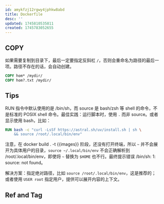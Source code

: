 ```yaml
---
id: amykfzj12rgwy4jphkw8abd
title: Dockerfile
desc: ''
updated: 1745810535811
created: 1745783052655
---
```


## COPY

如果需要复制到目录下，最后一定要指定反斜杠 `/`，否则会重命名为路径的最后一项。路径不存在的话，会自动创建。

```Dockerfile
COPY hom* /mydir/
COPY hom?.txt /mydir/
```

## Tips

RUN 指令中默认使用的是 /bin/sh，而 source 是 bash/zsh 等 shell 的命令，不是标准的 POSIX shell 命令。最佳实践：运行脚本时，使用 `.` 而非 source。或者显示使用 bash，比如：

```Dockerfile
RUN bash -c "curl -LsSf https://astral.sh/uv/install.sh | sh \
    && source /root/.local/bin/env"
```

注意，在 docker build . -t {{images}} 阶段，还没有打开终端，所以 `~` 并不会展开为具体用户的目录，`source ~/.local/bin/env` 不会正确解析到 /root/.local/bin/env，即使将 `~` 替换为 `$HOME` 也不行。最终提示错误 /bin/sh: 1: source: not found。

解决方案：指定绝对路径，比如 `source /root/.local/bin/env`，这是推荐的；或者使用 `USER root` 指定用户，提供可以展开内容的上下文。

## Ref and Tag